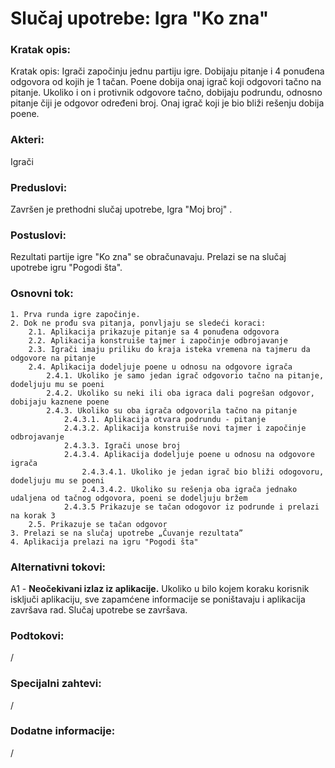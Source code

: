 # Slučaj upotrebe: Igra "Ko zna"

  

### Kratak opis:

Kratak opis: Igrači započinju jednu partiju igre. Dobijaju pitanje i 4 ponuđena odgovora od kojih je 1 tačan. Poene dobija onaj igrač koji odgovori tačno na pitanje. Ukoliko i on i protivnik odgovore tačno, dobijaju podrundu, odnosno pitanje čiji je odgovor određeni broj. Onaj igrač koji je bio bliži rešenju dobija poene.

  

### Akteri:

Igrači

### Preduslovi:

Završen je prethodni slučaj upotrebe, Igra "Moj broj" .
  
### Postuslovi:

Rezultati partije igre "Ko zna" se obračunavaju. Prelazi se na slučaj upotrebe igru "Pogodi šta".

### Osnovni tok:

    1. Prva runda igre započinje.
    2. Dok ne prođu sva pitanja, ponvljaju se sledeći koraci:
        2.1. Aplikacija prikazuje pitanje sa 4 ponuđena odgovora
        2.2. Aplikacija konstruiše tajmer i započinje odbrojavanje
        2.3. Igrači imaju priliku do kraja isteka vremena na tajmeru da odgovore na pitanje
        2.4. Aplikacija dodeljuje poene u odnosu na odgovore igrača
            2.4.1. Ukoliko je samo jedan igrač odgovorio tačno na pitanje, dodeljuju mu se poeni
            2.4.2. Ukoliko su neki ili oba igraca dali pogrešan odgovor, dobijaju kaznene poene
            2.4.3. Ukoliko su oba igrača odgovorila tačno na pitanje
	            2.4.3.1. Aplikacija otvara podrundu - pitanje
                2.4.3.2. Aplikacija konstruiše novi tajmer i započinje odbrojavanje
                2.4.3.3. Igrači unose broj
                2.4.3.4. Aplikacija dodeljuje poene u odnosu na odgovore igrača
                    2.4.3.4.1. Ukoliko je jedan igrač bio bliži odogovoru, dodeljuju mu se poeni
                    2.4.3.4.2. Ukoliko su rešenja oba igrača jednako udaljena od tačnog odgovora, poeni se dodeljuju bržem
                2.4.3.5 Prikazuje se tačan odogovor iz podrunde i prelazi na korak 3
        2.5. Prikazuje se tačan odgovor
    3. Prelazi se na slučaj upotrebe „Čuvanje rezultata”
    4. Aplikacija prelazi na igru "Pogodi šta"
  
    

### Alternativni tokovi:

A1 - **Neočekivani izlaz iz aplikacije.** Ukoliko u bilo kojem koraku korisnik isključi aplikaciju,
sve zapamćene informacije se poništavaju i aplikacija završava rad.
Slučaj upotrebe se završava.

### Podtokovi:

/

### Specijalni zahtevi:

/
  

### Dodatne informacije:

/
